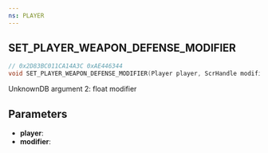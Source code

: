 ```yaml
---
ns: PLAYER
---
```

## SET_PLAYER_WEAPON_DEFENSE_MODIFIER

```c
// 0x2D83BC011CA14A3C 0xAE446344
void SET_PLAYER_WEAPON_DEFENSE_MODIFIER(Player player, ScrHandle modifier);
```

UnknownDB argument 2: float modifier

## Parameters
* **player**: 
* **modifier**: 

